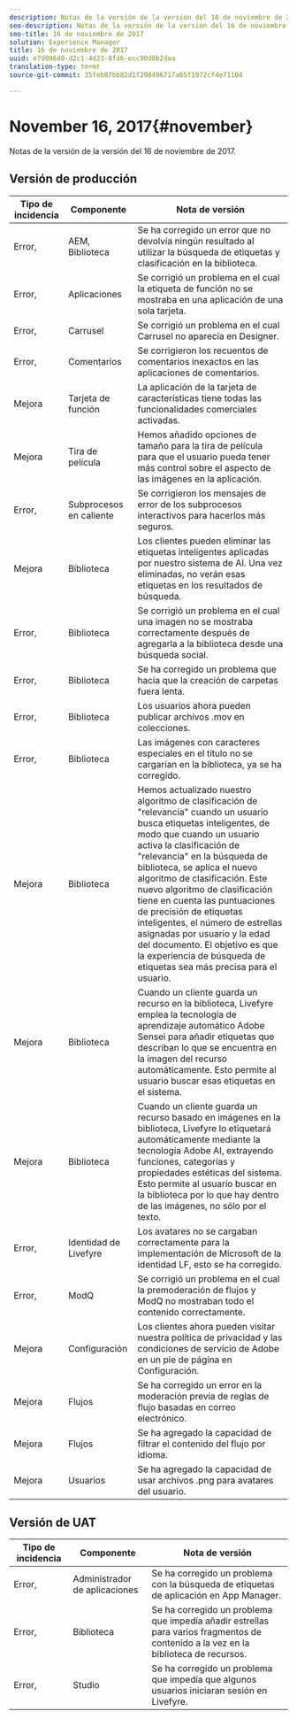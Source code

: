 ```yaml
---
description: Notas de la versión de la versión del 16 de noviembre de 2017.
seo-description: Notas de la versión de la versión del 16 de noviembre de 2017.
seo-title: 16 de noviembre de 2017
solution: Experience Manager
title: 16 de noviembre de 2017
uuid: e7d09640-d2c1-4d23-8fa6-ecc90d0b2daa
translation-type: tm+mt
source-git-commit: 35feb87bb82d1f298496717a65f1972cf4e71104

---
```



# November 16, 2017{#november}

Notas de la versión de la versión del 16 de noviembre de 2017.

## Versión de producción

| **Tipo de incidencia** | **Componente** | **Nota de versión** |
|---|---|---|
| Error, | AEM, Biblioteca | Se ha corregido un error que no devolvía ningún resultado al utilizar la búsqueda de etiquetas y clasificación en la biblioteca. |
| Error, | Aplicaciones | Se corrigió un problema en el cual la etiqueta de función no se mostraba en una aplicación de una sola tarjeta. |
| Error, | Carrusel | Se corrigió un problema en el cual Carrusel no aparecía en Designer. |
| Error, | Comentarios | Se corrigieron los recuentos de comentarios inexactos en las aplicaciones de comentarios. |
| Mejora | Tarjeta de función | La aplicación de la tarjeta de características tiene todas las funcionalidades comerciales activadas. |
| Mejora | Tira de película | Hemos añadido opciones de tamaño para la tira de película para que el usuario pueda tener más control sobre el aspecto de las imágenes en la aplicación. |
| Error, | Subprocesos en caliente | Se corrigieron los mensajes de error de los subprocesos interactivos para hacerlos más seguros. |
| Mejora | Biblioteca | Los clientes pueden eliminar las etiquetas inteligentes aplicadas por nuestro sistema de AI. Una vez eliminadas, no verán esas etiquetas en los resultados de búsqueda. |
| Error, | Biblioteca | Se corrigió un problema en el cual una imagen no se mostraba correctamente después de agregarla a la biblioteca desde una búsqueda social. |
| Error, | Biblioteca | Se ha corregido un problema que hacía que la creación de carpetas fuera lenta. |
| Error, | Biblioteca | Los usuarios ahora pueden publicar archivos .mov en colecciones. |
| Error, | Biblioteca | Las imágenes con caracteres especiales en el título no se cargarían en la biblioteca, ya se ha corregido. |
| Mejora | Biblioteca | Hemos actualizado nuestro algoritmo de clasificación de "relevancia" cuando un usuario busca etiquetas inteligentes, de modo que cuando un usuario activa la clasificación de "relevancia" en la búsqueda de biblioteca, se aplica el nuevo algoritmo de clasificación. Este nuevo algoritmo de clasificación tiene en cuenta las puntuaciones de precisión de etiquetas inteligentes, el número de estrellas asignadas por usuario y la edad del documento. El objetivo es que la experiencia de búsqueda de etiquetas sea más precisa para el usuario. |
| Mejora | Biblioteca | Cuando un cliente guarda un recurso en la biblioteca, Livefyre emplea la tecnología de aprendizaje automático Adobe Sensei para añadir etiquetas que describan lo que se encuentra en la imagen del recurso automáticamente. Esto permite al usuario buscar esas etiquetas en el sistema. |
| Mejora | Biblioteca | Cuando un cliente guarda un recurso basado en imágenes en la biblioteca, Livefyre lo etiquetará automáticamente mediante la tecnología Adobe AI, extrayendo funciones, categorías y propiedades estéticas del sistema. Esto permite al usuario buscar en la biblioteca por lo que hay dentro de las imágenes, no sólo por el texto. |
| Error, | Identidad de Livefyre | Los avatares no se cargaban correctamente para la implementación de Microsoft de la identidad LF, esto se ha corregido. |
| Error, | ModQ | Se corrigió un problema en el cual la premoderación de flujos y ModQ no mostraban todo el contenido correctamente. |
| Mejora | Configuración | Los clientes ahora pueden visitar nuestra política de privacidad y las condiciones de servicio de Adobe en un pie de página en Configuración. |
| Mejora | Flujos | Se ha corregido un error en la moderación previa de reglas de flujo basadas en correo electrónico. |
| Mejora | Flujos | Se ha agregado la capacidad de filtrar el contenido del flujo por idioma. |
| Mejora | Usuarios | Se ha agregado la capacidad de usar archivos .png para avatares del usuario. |

## Versión de UAT

| **Tipo de incidencia** | **Componente** | **Nota de versión** |
|---|---|---|
| Error, | Administrador de aplicaciones | Se ha corregido un problema con la búsqueda de etiquetas de aplicación en App Manager. |
| Error, | Biblioteca | Se ha corregido un problema que impedía añadir estrellas para varios fragmentos de contenido a la vez en la biblioteca de recursos. |
| Error, | Studio | Se ha corregido un problema que impedía que algunos usuarios iniciaran sesión en Livefyre. |

